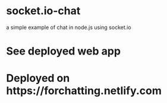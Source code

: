 # socket.io-chat
a simple example of chat in node.js using socket.io
<h1>See deployed web app<h1>
Deployed on https://forchatting.netlify.com
